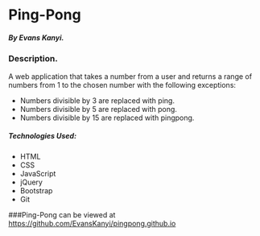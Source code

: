 # Ping-Pong

##### By Evans Kanyi.

### Description.

A web application that takes a number from a user and returns a range of numbers from 1 to the chosen number with the following exceptions:

* Numbers divisible by 3 are replaced with ping.
* Numbers divisible by 5 are replaced with pong.
* Numbers divisible by 15 are replaced with pingpong.

##### Technologies Used:
* HTML
* CSS
* JavaScript
* jQuery
* Bootstrap
* Git

###Ping-Pong can be viewed at https://github.com/EvansKanyi/pingpong.github.io

